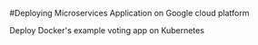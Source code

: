 
#Deploying Microservices Application on Google cloud platform 

Deploy Docker's example voting app on Kubernetes
